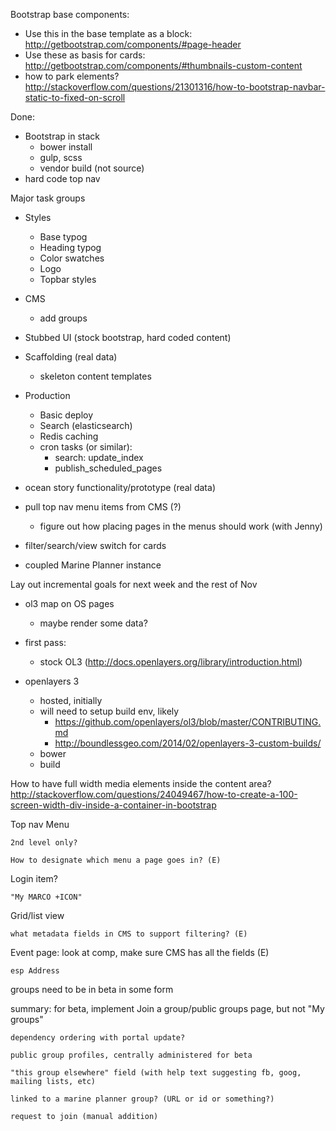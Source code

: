 Bootstrap base components:

  - Use this in the base template as a block: http://getbootstrap.com/components/#page-header
  - Use these as basis for cards: http://getbootstrap.com/components/#thumbnails-custom-content
  - how to park elements? http://stackoverflow.com/questions/21301316/how-to-bootstrap-navbar-static-to-fixed-on-scroll

Done:

  - Bootstrap in stack
    - bower install
    - gulp, scss
    - vendor build (not source)
  - hard code top nav

Major task groups

  - Styles
    - Base typog
    - Heading typog
    - Color swatches
    - Logo
    - Topbar styles

  - CMS
    - add groups
  - Stubbed UI (stock bootstrap, hard coded content)
  - Scaffolding (real data)
    - skeleton content templates
  - Production
    - Basic deploy
    - Search (elasticsearch)
    - Redis caching
    - cron tasks (or similar):
      - search: update_index
      - publish_scheduled_pages
  - ocean story functionality/prototype (real data)
  - pull top nav menu items from CMS (?)
    - figure out how placing pages in the menus should work (with Jenny)
  - filter/search/view switch for cards
  - coupled Marine Planner instance

Lay out incremental goals for next week and the rest of Nov

  - ol3 map on OS pages
    - maybe render some data?

 - first pass:
   - stock OL3 (http://docs.openlayers.org/library/introduction.html)
 - openlayers 3
   - hosted, initially
   - will need to setup build env, likely
     - https://github.com/openlayers/ol3/blob/master/CONTRIBUTING.md
     - http://boundlessgeo.com/2014/02/openlayers-3-custom-builds/
   - bower
   - build

How to have full width media elements inside the content area?
http://stackoverflow.com/questions/24049467/how-to-create-a-100-screen-width-div-inside-a-container-in-bootstrap


Top nav Menu

    2nd level only?

    How to designate which menu a page goes in? (E)

Login item?

    "My MARCO +ICON"

Grid/list view

    what metadata fields in CMS to support filtering? (E)

Event page: look at comp, make sure CMS has all the fields (E)

    esp Address

groups need to be in beta in some form

summary: for beta, implement Join a group/public groups page, but not "My groups"

    dependency ordering with portal update?

    public group profiles, centrally administered for beta

    "this group elsewhere" field (with help text suggesting fb, goog, mailing lists, etc)

    linked to a marine planner group? (URL or id or something?)

    request to join (manual addition)
